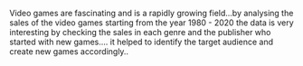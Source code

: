 Video games are fascinating and is a rapidly growing field...by analysing the sales of the video games starting from the year 1980 - 2020 
the data is very interesting by checking the sales in each genre and the publisher who started with new games....
it helped to identify the target audience and create new games accordingly..
